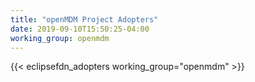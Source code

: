 ```yaml
---
title: "openMDM Project Adopters"
date: 2019-09-10T15:50:25-04:00
working_group: openmdm
---
```


{{< eclipsefdn_adopters working_group="openmdm" >}}
